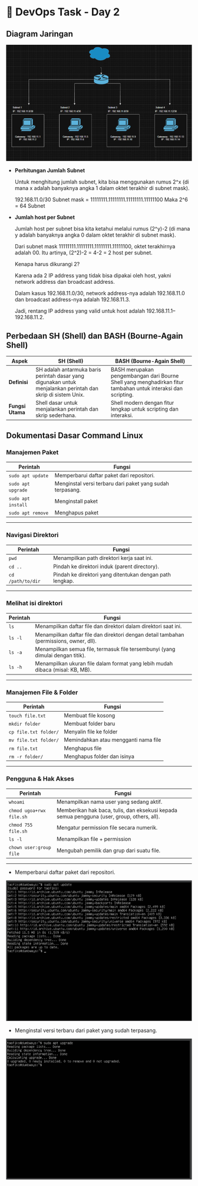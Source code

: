 # 📘 DevOps Task - Day 2

## Diagram Jaringan

![alt text](image.png)

- **Perhitungan Jumlah Subnet**

  Untuk menghitung jumlah subnet, kita bisa menggunakan rumus 2^x (di mana x adalah
  banyaknya angka 1 dalam oktet terakhir di subnet mask).

  192.168.11.0/30
  Subnet mask = 11111111.11111111.11111111.11111100
  Maka 2^6 = 64 Subnet

- **Jumlah host per Subnet**

  Jumlah host per subnet bisa kita ketahui melalui rumus (2^y)-2 (di mana y adalah banyaknya
  angka 0 dalam oktet terakhir di subnet mask).

  Dari subnet mask 11111111.11111111.11111111.11111100, oktet terakhirnya adalah 00. Itu artinya, (2^2)-2 = 4-2 = 2 host per subnet.

  Kenapa harus dikurangi 2?

  Karena ada 2 IP address yang tidak bisa dipakai oleh host, yakni network
  address dan broadcast address.

  Dalam kasus 192.168.11.0/30, network address-nya adalah 192.168.11.0 dan broadcast
  address-nya adalah 192.168.11.3.

  Jadi, rentang IP address yang valid untuk host adalah 192.168.11.1–192.168.11.2.

## Perbedaan SH (Shell) dan BASH (Bourne-Again Shell)

| Aspek            | SH (Shell)                                                                                                   | BASH (Bourne-Again Shell)                                                                                     |
| ---------------- | ------------------------------------------------------------------------------------------------------------ | ------------------------------------------------------------------------------------------------------------- |
| **Definisi**     | SH adalah antarmuka baris perintah dasar yang digunakan untuk menjalankan perintah dan skrip di sistem Unix. | BASH merupakan pengembangan dari Bourne Shell yang menghadirkan fitur tambahan untuk interaksi dan scripting. |
| **Fungsi Utama** | Shell dasar untuk menjalankan perintah dan skrip sederhana.                                                  | Shell modern dengan fitur lengkap untuk scripting dan interaksi.                                              |

## Dokumentasi Dasar Command Linux

### Manajemen Paket

| Perintah           | Fungsi                                                    |
| ------------------ | --------------------------------------------------------- |
| `sudo apt update`  | Memperbarui daftar paket dari repositori.                 |
| `sudo apt upgrade` | Menginstal versi terbaru dari paket yang sudah terpasang. |
| `sudo apt install` | Menginstall paket                                         |
| `sudo apt remove`  | Menghapus paket                                           |

---

### Navigasi Direktori

| Perintah          | Fungsi                                                   |
| ----------------- | -------------------------------------------------------- |
| `pwd`             | Menampilkan path direktori kerja saat ini.               |
| `cd ..`           | Pindah ke direktori induk (parent directory).            |
| `cd /path/to/dir` | Pindah ke direktori yang ditentukan dengan path lengkap. |

---

### Melihat isi direktori

| Perintah | Fungsi                                                                                  |
| -------- | --------------------------------------------------------------------------------------- |
| `ls`     | Menampilkan daftar file dan direktori dalam direktori saat ini.                         |
| `ls -l`  | Menampilkan daftar file dan direktori dengan detail tambahan (permissions, owner, dll). |
| `ls -a`  | Menampilkan semua file, termasuk file tersembunyi (yang dimulai dengan titik).          |
| `ls -h`  | Menampilkan ukuran file dalam format yang lebih mudah dibaca (misal: KB, MB).           |

---

### Manajemen File & Folder

| Perintah              | Fungsi                               |
| --------------------- | ------------------------------------ |
| `touch file.txt`      | Membuat file kosong                  |
| `mkdir folder`        | Membuat folder baru                  |
| `cp file.txt folder/` | Menyalin file ke folder              |
| `mv file.txt folder/` | Memindahkan atau mengganti nama file |
| `rm file.txt`         | Menghapus file                       |
| `rm -r folder/`       | Menghapus folder dan isinya          |

---

### Pengguna & Hak Akses

| Perintah                 | Fungsi                                                                                     |
| ------------------------ | ------------------------------------------------------------------------------------------ |
| `whoami`                 | Menampilkan nama user yang sedang aktif.                                                   |
| `chmod ugoa+rwx file.sh` | Memberikan hak baca, tulis, dan eksekusi kepada semua pengguna (user, group, others, all). |
| `chmod 755 file.sh`      | Mengatur permission file secara numerik.                                                   |
| `ls -l`                  | Menampilkan file + permission                                                              |
| `chown user:group file`  | Mengubah pemilik dan grup dari suatu file.                                                 |

---

- Memperbarui daftar paket dari repositori.

![alt text](image-1.png)

- Menginstal versi terbaru dari paket yang sudah terpasang.

![alt text](image-2.png)
